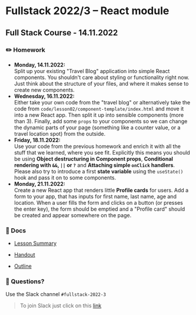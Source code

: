 # Fullstack 2022/3 – React module
## Full Stack Course - 14.11.2022

### ✏️ Homework

- **Monday, 14.11.2022:**  
  Split up your existing "Travel Blog" application into simple React components. You shouldn't care about styling or functionality right now. Just think about the structure of your files, and where it makes sense to create new components.
- **Wednesday, 16.11.2022:**  
  Either take your own code from the "travel blog" or alternatively take the code from `code/lesson02/component-template/index.html` and move it into a new React app. Then split it up into sensible components (more than 3). Finally, add some `props` to your components so we can change the dynamic parts of your page (something like a counter value, or a travel location spot) from the outside.
- **Friday, 18.11.2022:**  
  Use your code from the previous homework and enrich it with all the stuff that we learned, where you see fit. Explicitly this means you should be using **Object destructuring in Component props**, **Conditional rendering with `&&`, `||` or `?`** and **Attaching simple `onClick` handlers**. Please also try to introduce a first **state variable** using the `useState()` hook and pass it on to some components.
- **Monday, 21.11.2022:**  
  Create a new React app that renders little **Profile cards** for users. Add a form to your app, that has inputs for first name, last name, age and location. When a user fills the form and clicks on a button (or presses the enter key), the form should be emptied and a "Profile card" should be created and appear somewhere on the page.


### 📄 Docs

- [Lesson Summary](docs/summary.md)

- [Handout](docs/handout_react.pdf)

- [Outline](docs/outline_react.pdf)


### 🤔 Questions?

Use the Slack channel `#fullstack-2022-3`

> To join Slack just click on this [link](https://hamburgcodingschool.slack.com/join/shared_invite/enQtMjczNDI3OTE4NzIwLTE2ZmNkNDk5YTg3MDFlOTY2ZmU2YzU5YTU4MTNhNDg4MTRhNTMwYzFiNTdlOTdhYzllYzg5YmVkYzljNWExY2U#/)
